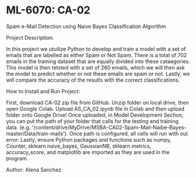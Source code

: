 # ML-6070: CA-02

Spam e-Mail Detection using Naive Bayes Classification Algorithm

Project Description: 

In this project we utuilize Python to develop and train a model with a set of emails that are labelled as either Spam or Not Spam. There is a total of 702 emails in the training dataset that are equally divided into these cataegories. This model is then tetsted with a set of 260 emails, which we will then ask the model to predict whether or not these emails are spam or not. Lastly, we will compare the accuracy of the results with the correct classifications.

How to Install and Run Project:

First, download CA-02 zip file from GitHub. Unzip folder on local drive, then open Google Colab. Upload AS_CA_02.ipynb file in Colab and then upload folder onto Google Drive! Once uploaded, in Model Development Section, you can put the path of your folder that calls for the testing and training data. (e.g. '/content/drive/MyDrive/MSBA-CA02-Spam-Mail-Naibe-Bayes-master/Data/train-mails'). Once path is configured, all cells will run with out error. Lastly, ensure Python packages and functions such as numpy, Counter, sklearn.naive_bayes, GaussianNB, sklearn.metrics, accuracy_score, and matplotlib are imported as they are used in the program.

Author: Alena Sanchez
